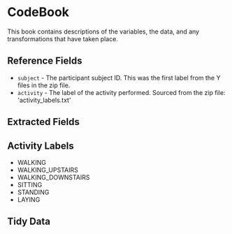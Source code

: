 # CodeBook
This book contains descriptions of the variables, the data, and any transformations that have taken place.

## Reference Fields
* `subject` - The participant subject ID. This was the first label from the Y files in the zip file.
* `activity` - The label of the activity performed. Sourced from the zip file: 'activity_labels.txt'

## Extracted Fields

## Activity Labels
* WALKING
* WALKING_UPSTAIRS 
* WALKING_DOWNSTAIRS
* SITTING
* STANDING
* LAYING

## Tidy Data